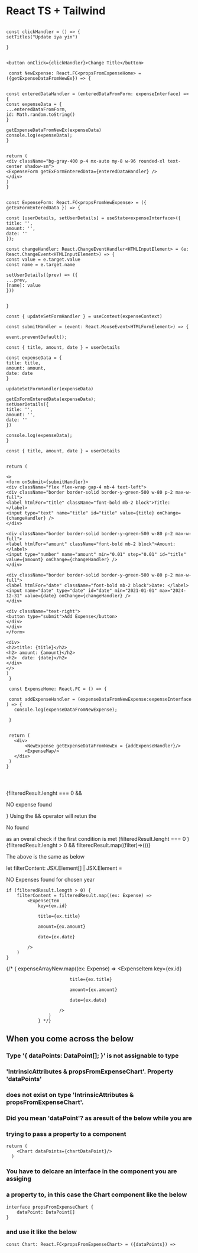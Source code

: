 # React TS + Tailwind

 ```const [titles, setTitles] = useState<string>(title)

 const clickHandler = () => {
 setTitles("Update iya yin")

 }


 <button onClick={clickHandler}>Change Title</button>

  const NewExpense: React.FC<propsFromExpenseHome> = ({getExpenseDataFromNewEx}) => {


 const enteredDataHandler = (enteredDataFromForm: expenseInterface) => {
 const expenseData = {
 ...enteredDataFromForm,
 id: Math.random.toString()
 }

 getExpenseDataFromNewEx(expenseData)
 console.log(expenseData);
 } 


 return (
 <div className="bg-gray-400 p-4 mx-auto my-8 w-96 rounded-xl text-center shadow-sm">
 <ExpenseForm getExFormEnteredData={enteredDataHandler} />
 </div>
 )
 }


 const ExpenseForm: React.FC<propsFromNewExpense> = ({ getExFormEnteredData }) => {

 const [userDetails, setUserDetails] = useState<expenseInterface>({
 title: '',
 amount: '',
 date: ''
 });

 const changeHandler: React.ChangeEventHandler<HTMLInputElement> = (e: React.ChangeEvent<HTMLInputElement>) => {
 const value = e.target.value
 const name = e.target.name

 setUserDetails((prev) => ({
 ...prev,
 [name]: value
 }))


 }

 const { updateSetFormHandler } = useContext(expenseContext)

 const submitHandler = (event: React.MouseEvent<HTMLFormElement>) => {

 event.preventDefault();

 const { title, amount, date } = userDetails

 const expenseData = {
 title: title,
 amount: amount,
 date: date
 }

 updateSetFormHandler(expenseData)

 getExFormEnteredData(expenseData);
 setUserDetails({
 title: '',
 amount: '',
 date: ''
 })

 console.log(expenseData);
 }

 const { title, amount, date } = userDetails


 return (

 <>
 <form onSubmit={submitHandler}>
 <div className="flex flex-wrap gap-4 mb-4 text-left">
 <div className="border border-solid border-y-green-500 w-80 p-2 max-w-full">
 <label htmlFor="title" className="font-bold mb-2 block">Title: </label>
 <input type="text" name="title" id="title" value={title} onChange={changeHandler} />
 </div>

 <div className="border border-solid border-y-green-500 w-80 p-2 max-w-full">
 <label htmlFor="amount" className="font-bold mb-2 block">Amount: </label>
 <input type="number" name="amount" min="0.01" step="0.01" id="title" value={amount} onChange={changeHandler} />
 </div>

 <div className="border border-solid border-y-green-500 w-80 p-2 max-w-full">
 <label htmlFor="date" className="font-bold mb-2 block">Date: </label>
 <input name="date" type="date" id="date" min="2021-01-01" max="2024-12-31" value={date} onChange={changeHandler} />
 </div>

 <div className="text-right">
 <button type="submit">Add Expense</button>
 </div>
 </div>
 </form>

 <div>
 <h2>title: {title}</h2>
 <h2> amount: {amount}</h2>
 <h2>  date: {date}</h2>
 </div>
 </>
 )
  }

  const ExpenseHome: React.FC = () => {

  const addExpenseHandler = (expenseDataFromNewExpense:expenseInterface ) => {
    console.log(expenseDataFromNewExpense);
    
  }


  return (
    <div>
        <NewExpense getExpenseDataFromNewEx = {addExpenseHandler}/>
        <ExpenseMap/>
    </div>
  )
}




```


{filteredResult.lenght === 0 && <p>NO expense found</p>}
 Using the && operator will retun the <p> No found </p> as an
 overal check if the first condition is met (filteredResult.lenght === 0 )
{filteredResult.lenght > 0 && filteredResult.map((filter)=>(<ExpenseItem key={filter.id} title={filter.title}>))}

The above is the same as below

let filterContent: JSX.Element[] | JSX.Element = <p>NO Expenses found for chosen year </p>

    if (filteredResult.length > 0) {
        filterContent = filteredResult.map((ex: Expense) =>
            <ExpenseItem
                key={ex.id}

                title={ex.title}

                amount={ex.amount}

                date={ex.date}

            />
        )
    }


   {/* {
                    expenseArrayNew.map((ex: Expense) =>
                        <ExpenseItem
                            key={ex.id}

                            title={ex.title}

                            amount={ex.amount}

                            date={ex.date}

                        />
                    )
                } */}    

## When you come across the below

### Type '{ dataPoints: DataPoint[]; }' is not assignable to type 
### 'IntrinsicAttributes & propsFromExpenseChart'. Property 'dataPoints' 
### does not exist on type 'IntrinsicAttributes & propsFromExpenseChart'. 
### Did you mean 'dataPoint'? as aresult of the below while you are
### trying to pass a property to a component

```
return (
    <Chart dataPoints={chartDataPoint}/>
  )

```

### You have to delcare an interface in the component you are assiging 
### a property to, in this case the Chart component like the below

```
interface propsFromExpenseChart {
    dataPoint: DataPoint[]
}

```
### and use it like the below

```
const Chart: React.FC<propsFromExpenseChart> = ({dataPoints}) => 

```

